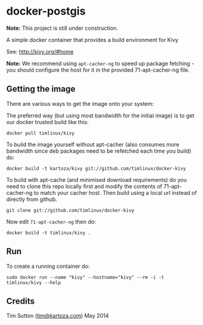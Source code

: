 # docker-postgis

**Note:** This project is still under construction.

A simple docker container that provides a build environment for Kivy

See: http://kivy.org/#home
 

**Note:** We recommend using ``apt-cacher-ng`` to speed up package fetching -
you should configure the host for it in the provided 71-apt-cacher-ng file.

## Getting the image

There are various ways to get the image onto your system:


The preferred way (but using most bandwidth for the initial image) is to
get our docker trusted build like this:


```
docker pull timlinux/kivy
```

To build the image yourself without apt-cacher (also consumes more bandwidth
since deb packages need to be refetched each time you build) do:

```
docker build -t kartoza/kivy git://github.com/timlinux/docker-kivy
```

To build with apt-cache (and minimised download requirements) do you need to
clone this repo locally first and modify the contents of 71-apt-cacher-ng to
match your cacher host. Then build using a local url instead of directly from
github.

```
git clone git://github.com/timlinux/docker-kivy
```

Now edit ``71-apt-cacher-ng`` then do:

```
docker build -t timlinux/kivy .
```

## Run


To create a running container do:

```
sudo docker run --name "kivy" --hostname="kivy" --rm -i -t timlinux/kivy --help
```

## Credits

Tim Sutton (tim@kartoza.com)
May 2014
